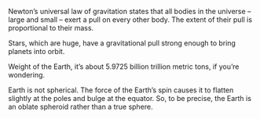 Newton’s universal law of gravitation states that all bodies in the universe – large and small – exert a pull on every other body. The extent of their pull is proportional to their mass. 

Stars, which are huge, have a gravitational pull strong enough to bring planets into orbit. 

Weight of the Earth, it’s about 5.9725 billion trillion metric tons, if you’re wondering. 

Earth is not spherical. The force of the Earth’s spin causes it to flatten slightly at the poles and bulge at the equator. So, to be precise, the Earth is an oblate spheroid rather than a true sphere. 